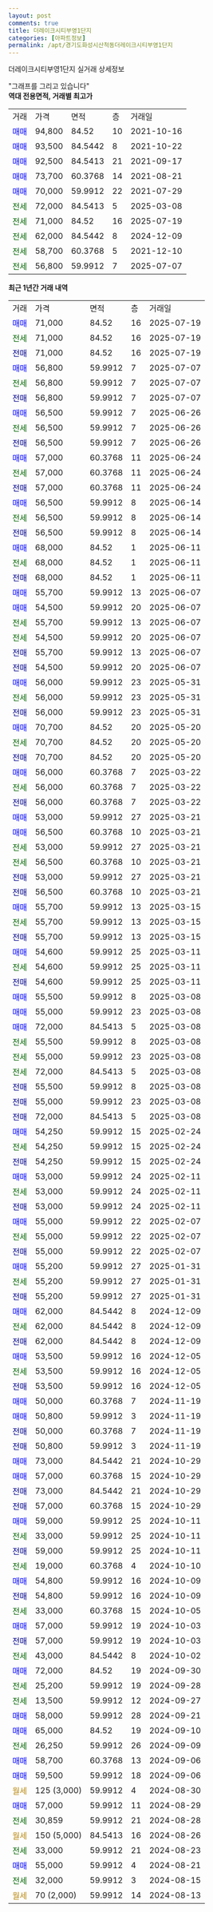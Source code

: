 ```yaml
---
layout: post
comments: true
title: 더레이크시티부영1단지
categories: [아파트정보]
permalink: /apt/경기도화성시산척동더레이크시티부영1단지
---
```


더레이크시티부영1단지 실거래 상세정보

<script type="text/javascript">
  google.charts.load('current', {'packages':['line', 'corechart']});
  google.charts.setOnLoadCallback(drawChart);

  function drawChart() {
    var data = new google.visualization.DataTable();
    data.addColumn('date', '거래일');
    data.addColumn('number', "매매");
    data.addColumn('number', "전세");
    data.addColumn('number', "전매");

    data.addRows([[new Date(Date.parse("2025-07-19")), 71000, null, null], [new Date(Date.parse("2025-07-19")), null, 71000, null], [new Date(Date.parse("2025-07-19")), null, null, 71000], [new Date(Date.parse("2025-07-07")), 56800, null, null], [new Date(Date.parse("2025-07-07")), null, 56800, null], [new Date(Date.parse("2025-07-07")), null, null, 56800], [new Date(Date.parse("2025-06-26")), 56500, null, null], [new Date(Date.parse("2025-06-26")), null, 56500, null], [new Date(Date.parse("2025-06-26")), null, null, 56500], [new Date(Date.parse("2025-06-24")), 57000, null, null], [new Date(Date.parse("2025-06-24")), null, 57000, null], [new Date(Date.parse("2025-06-24")), null, null, 57000], [new Date(Date.parse("2025-06-14")), 56500, null, null], [new Date(Date.parse("2025-06-14")), null, 56500, null], [new Date(Date.parse("2025-06-14")), null, null, 56500], [new Date(Date.parse("2025-06-11")), 68000, null, null], [new Date(Date.parse("2025-06-11")), null, 68000, null], [new Date(Date.parse("2025-06-11")), null, null, 68000], [new Date(Date.parse("2025-06-07")), 55700, null, null], [new Date(Date.parse("2025-06-07")), 54500, null, null], [new Date(Date.parse("2025-06-07")), null, 55700, null], [new Date(Date.parse("2025-06-07")), null, 54500, null], [new Date(Date.parse("2025-06-07")), null, null, 55700], [new Date(Date.parse("2025-06-07")), null, null, 54500], [new Date(Date.parse("2025-05-31")), 56000, null, null], [new Date(Date.parse("2025-05-31")), null, 56000, null], [new Date(Date.parse("2025-05-31")), null, null, 56000], [new Date(Date.parse("2025-05-20")), 70700, null, null], [new Date(Date.parse("2025-05-20")), null, 70700, null], [new Date(Date.parse("2025-05-20")), null, null, 70700], [new Date(Date.parse("2025-03-22")), 56000, null, null], [new Date(Date.parse("2025-03-22")), null, 56000, null], [new Date(Date.parse("2025-03-22")), null, null, 56000], [new Date(Date.parse("2025-03-21")), 53000, null, null], [new Date(Date.parse("2025-03-21")), 56500, null, null], [new Date(Date.parse("2025-03-21")), null, 53000, null], [new Date(Date.parse("2025-03-21")), null, 56500, null], [new Date(Date.parse("2025-03-21")), null, null, 53000], [new Date(Date.parse("2025-03-21")), null, null, 56500], [new Date(Date.parse("2025-03-15")), 55700, null, null], [new Date(Date.parse("2025-03-15")), null, 55700, null], [new Date(Date.parse("2025-03-15")), null, null, 55700], [new Date(Date.parse("2025-03-11")), 54600, null, null], [new Date(Date.parse("2025-03-11")), null, 54600, null], [new Date(Date.parse("2025-03-11")), null, null, 54600], [new Date(Date.parse("2025-03-08")), 55500, null, null], [new Date(Date.parse("2025-03-08")), 55000, null, null], [new Date(Date.parse("2025-03-08")), 72000, null, null], [new Date(Date.parse("2025-03-08")), null, 55500, null], [new Date(Date.parse("2025-03-08")), null, 55000, null], [new Date(Date.parse("2025-03-08")), null, 72000, null], [new Date(Date.parse("2025-03-08")), null, null, 55500], [new Date(Date.parse("2025-03-08")), null, null, 55000], [new Date(Date.parse("2025-03-08")), null, null, 72000], [new Date(Date.parse("2025-02-24")), 54250, null, null], [new Date(Date.parse("2025-02-24")), null, 54250, null], [new Date(Date.parse("2025-02-24")), null, null, 54250], [new Date(Date.parse("2025-02-11")), 53000, null, null], [new Date(Date.parse("2025-02-11")), null, 53000, null], [new Date(Date.parse("2025-02-11")), null, null, 53000], [new Date(Date.parse("2025-02-07")), 55000, null, null], [new Date(Date.parse("2025-02-07")), null, 55000, null], [new Date(Date.parse("2025-02-07")), null, null, 55000], [new Date(Date.parse("2025-01-31")), 55200, null, null], [new Date(Date.parse("2025-01-31")), null, 55200, null], [new Date(Date.parse("2025-01-31")), null, null, 55200], [new Date(Date.parse("2024-12-09")), 62000, null, null], [new Date(Date.parse("2024-12-09")), null, 62000, null], [new Date(Date.parse("2024-12-09")), null, null, 62000], [new Date(Date.parse("2024-12-05")), 53500, null, null], [new Date(Date.parse("2024-12-05")), null, 53500, null], [new Date(Date.parse("2024-12-05")), null, null, 53500], [new Date(Date.parse("2024-11-19")), 50000, null, null], [new Date(Date.parse("2024-11-19")), 50800, null, null], [new Date(Date.parse("2024-11-19")), null, null, 50000], [new Date(Date.parse("2024-11-19")), null, null, 50800], [new Date(Date.parse("2024-10-29")), 73000, null, null], [new Date(Date.parse("2024-10-29")), 57000, null, null], [new Date(Date.parse("2024-10-29")), null, null, 73000], [new Date(Date.parse("2024-10-29")), null, null, 57000], [new Date(Date.parse("2024-10-11")), 59000, null, null], [new Date(Date.parse("2024-10-11")), null, 33000, null], [new Date(Date.parse("2024-10-11")), null, null, 59000], [new Date(Date.parse("2024-10-10")), null, 19000, null], [new Date(Date.parse("2024-10-09")), 54800, null, null], [new Date(Date.parse("2024-10-09")), null, null, 54800], [new Date(Date.parse("2024-10-05")), null, 33000, null], [new Date(Date.parse("2024-10-03")), 57000, null, null], [new Date(Date.parse("2024-10-03")), null, null, 57000], [new Date(Date.parse("2024-10-02")), null, 43000, null], [new Date(Date.parse("2024-09-30")), 72000, null, null], [new Date(Date.parse("2024-09-28")), null, 25200, null], [new Date(Date.parse("2024-09-27")), null, 13500, null], [new Date(Date.parse("2024-09-21")), 58000, null, null], [new Date(Date.parse("2024-09-10")), 65000, null, null], [new Date(Date.parse("2024-09-09")), null, 26250, null], [new Date(Date.parse("2024-09-06")), 58700, null, null], [new Date(Date.parse("2024-09-06")), 59500, null, null], [new Date(Date.parse("2024-08-30")), null, null, null], [new Date(Date.parse("2024-08-29")), 57000, null, null], [new Date(Date.parse("2024-08-28")), null, 30859, null], [new Date(Date.parse("2024-08-26")), null, null, null], [new Date(Date.parse("2024-08-23")), null, 33000, null], [new Date(Date.parse("2024-08-21")), 55000, null, null], [new Date(Date.parse("2024-08-15")), null, 32000, null], [new Date(Date.parse("2024-08-13")), null, null, null]]);

    var options = {
      hAxis: {
        format: 'yyyy/MM/dd'
      },    
      lineWidth: 0,
      pointsVisible: true,    
      title: '최근 1년간 유형별 실거래가 분포',
      legend: { position: 'bottom' }
    };

    var formatter = new google.visualization.NumberFormat({pattern:'###,###'} );
    formatter.format(data, 1);
    formatter.format(data, 2);
    
    setTimeout(function() {
        var chart = new google.visualization.LineChart(document.getElementById('columnchart_material'));
        chart.draw(data, (options));
        document.getElementById('loading').style.display = 'none';
    }, 200);
  }
</script>


<div id="loading" style="z-index:20; display: block; margin-left: 0px">"그래프를 그리고 있습니다"</div>
<div id="columnchart_material" style="width: 95%; margin-left: 0px; display: block"></div>
<!-- contents start -->
<b>역대 전용면적, 거래별 최고가</b>
<table class="sortable">
    <tr>
      <td>거래</td>
      <td>가격</td>
      <td>면적</td>
      <td>층</td>
      <td>거래일</td>
    </tr>
        <tr>
          <td><a style="color: blue">매매</a></td>
          <td>94,800</td>
          <td>84.52</td>
          <td>10</td>
          <td>2021-10-16</td>
        </tr>            <tr>
          <td><a style="color: blue">매매</a></td>
          <td>93,500</td>
          <td>84.5442</td>
          <td>8</td>
          <td>2021-10-22</td>
        </tr>            <tr>
          <td><a style="color: blue">매매</a></td>
          <td>92,500</td>
          <td>84.5413</td>
          <td>21</td>
          <td>2021-09-17</td>
        </tr>            <tr>
          <td><a style="color: blue">매매</a></td>
          <td>73,700</td>
          <td>60.3768</td>
          <td>14</td>
          <td>2021-08-21</td>
        </tr>            <tr>
          <td><a style="color: blue">매매</a></td>
          <td>70,000</td>
          <td>59.9912</td>
          <td>22</td>
          <td>2021-07-29</td>
        </tr>        
        <tr>
              <td><a style="color: darkgreen">전세</a></td>
              <td>72,000</td>
              <td>84.5413</td>
              <td>5</td>
              <td>2025-03-08</td>
            </tr>            <tr>
              <td><a style="color: darkgreen">전세</a></td>
              <td>71,000</td>
              <td>84.52</td>
              <td>16</td>
              <td>2025-07-19</td>
            </tr>            <tr>
              <td><a style="color: darkgreen">전세</a></td>
              <td>62,000</td>
              <td>84.5442</td>
              <td>8</td>
              <td>2024-12-09</td>
            </tr>            <tr>
              <td><a style="color: darkgreen">전세</a></td>
              <td>58,700</td>
              <td>60.3768</td>
              <td>5</td>
              <td>2021-12-10</td>
            </tr>            <tr>
              <td><a style="color: darkgreen">전세</a></td>
              <td>56,800</td>
              <td>59.9912</td>
              <td>7</td>
              <td>2025-07-07</td>
            </tr>        
    
</table>

<b>최근 1년간 거래 내역</b>

<table class="sortable">
    <tr>
      <td>거래</td>
      <td>가격</td>
      <td>면적</td>
      <td>층</td>
      <td>거래일</td>
    </tr>
    <tr>
      <td><a style="color: blue">매매</a></td>
      <td>71,000</td>
      <td>84.52</td>
      <td>16</td>
      <td>2025-07-19</td>
    </tr>          <tr>
      <td><a style="color: darkgreen">전세</a></td>
      <td>71,000</td>
      <td>84.52</td>
      <td>16</td>
      <td>2025-07-19</td>
    </tr>          <tr>
      <td><a style="color: darkblue">전매</a></td>
      <td>71,000</td>
      <td>84.52</td>
      <td>16</td>
      <td>2025-07-19</td>
    </tr>          <tr>
      <td><a style="color: blue">매매</a></td>
      <td>56,800</td>
      <td>59.9912</td>
      <td>7</td>
      <td>2025-07-07</td>
    </tr>          <tr>
      <td><a style="color: darkgreen">전세</a></td>
      <td>56,800</td>
      <td>59.9912</td>
      <td>7</td>
      <td>2025-07-07</td>
    </tr>          <tr>
      <td><a style="color: darkblue">전매</a></td>
      <td>56,800</td>
      <td>59.9912</td>
      <td>7</td>
      <td>2025-07-07</td>
    </tr>          <tr>
      <td><a style="color: blue">매매</a></td>
      <td>56,500</td>
      <td>59.9912</td>
      <td>7</td>
      <td>2025-06-26</td>
    </tr>          <tr>
      <td><a style="color: darkgreen">전세</a></td>
      <td>56,500</td>
      <td>59.9912</td>
      <td>7</td>
      <td>2025-06-26</td>
    </tr>          <tr>
      <td><a style="color: darkblue">전매</a></td>
      <td>56,500</td>
      <td>59.9912</td>
      <td>7</td>
      <td>2025-06-26</td>
    </tr>          <tr>
      <td><a style="color: blue">매매</a></td>
      <td>57,000</td>
      <td>60.3768</td>
      <td>11</td>
      <td>2025-06-24</td>
    </tr>          <tr>
      <td><a style="color: darkgreen">전세</a></td>
      <td>57,000</td>
      <td>60.3768</td>
      <td>11</td>
      <td>2025-06-24</td>
    </tr>          <tr>
      <td><a style="color: darkblue">전매</a></td>
      <td>57,000</td>
      <td>60.3768</td>
      <td>11</td>
      <td>2025-06-24</td>
    </tr>          <tr>
      <td><a style="color: blue">매매</a></td>
      <td>56,500</td>
      <td>59.9912</td>
      <td>8</td>
      <td>2025-06-14</td>
    </tr>          <tr>
      <td><a style="color: darkgreen">전세</a></td>
      <td>56,500</td>
      <td>59.9912</td>
      <td>8</td>
      <td>2025-06-14</td>
    </tr>          <tr>
      <td><a style="color: darkblue">전매</a></td>
      <td>56,500</td>
      <td>59.9912</td>
      <td>8</td>
      <td>2025-06-14</td>
    </tr>          <tr>
      <td><a style="color: blue">매매</a></td>
      <td>68,000</td>
      <td>84.52</td>
      <td>1</td>
      <td>2025-06-11</td>
    </tr>          <tr>
      <td><a style="color: darkgreen">전세</a></td>
      <td>68,000</td>
      <td>84.52</td>
      <td>1</td>
      <td>2025-06-11</td>
    </tr>          <tr>
      <td><a style="color: darkblue">전매</a></td>
      <td>68,000</td>
      <td>84.52</td>
      <td>1</td>
      <td>2025-06-11</td>
    </tr>          <tr>
      <td><a style="color: blue">매매</a></td>
      <td>55,700</td>
      <td>59.9912</td>
      <td>13</td>
      <td>2025-06-07</td>
    </tr>          <tr>
      <td><a style="color: blue">매매</a></td>
      <td>54,500</td>
      <td>59.9912</td>
      <td>20</td>
      <td>2025-06-07</td>
    </tr>          <tr>
      <td><a style="color: darkgreen">전세</a></td>
      <td>55,700</td>
      <td>59.9912</td>
      <td>13</td>
      <td>2025-06-07</td>
    </tr>          <tr>
      <td><a style="color: darkgreen">전세</a></td>
      <td>54,500</td>
      <td>59.9912</td>
      <td>20</td>
      <td>2025-06-07</td>
    </tr>          <tr>
      <td><a style="color: darkblue">전매</a></td>
      <td>55,700</td>
      <td>59.9912</td>
      <td>13</td>
      <td>2025-06-07</td>
    </tr>          <tr>
      <td><a style="color: darkblue">전매</a></td>
      <td>54,500</td>
      <td>59.9912</td>
      <td>20</td>
      <td>2025-06-07</td>
    </tr>          <tr>
      <td><a style="color: blue">매매</a></td>
      <td>56,000</td>
      <td>59.9912</td>
      <td>23</td>
      <td>2025-05-31</td>
    </tr>          <tr>
      <td><a style="color: darkgreen">전세</a></td>
      <td>56,000</td>
      <td>59.9912</td>
      <td>23</td>
      <td>2025-05-31</td>
    </tr>          <tr>
      <td><a style="color: darkblue">전매</a></td>
      <td>56,000</td>
      <td>59.9912</td>
      <td>23</td>
      <td>2025-05-31</td>
    </tr>          <tr>
      <td><a style="color: blue">매매</a></td>
      <td>70,700</td>
      <td>84.52</td>
      <td>20</td>
      <td>2025-05-20</td>
    </tr>          <tr>
      <td><a style="color: darkgreen">전세</a></td>
      <td>70,700</td>
      <td>84.52</td>
      <td>20</td>
      <td>2025-05-20</td>
    </tr>          <tr>
      <td><a style="color: darkblue">전매</a></td>
      <td>70,700</td>
      <td>84.52</td>
      <td>20</td>
      <td>2025-05-20</td>
    </tr>          <tr>
      <td><a style="color: blue">매매</a></td>
      <td>56,000</td>
      <td>60.3768</td>
      <td>7</td>
      <td>2025-03-22</td>
    </tr>          <tr>
      <td><a style="color: darkgreen">전세</a></td>
      <td>56,000</td>
      <td>60.3768</td>
      <td>7</td>
      <td>2025-03-22</td>
    </tr>          <tr>
      <td><a style="color: darkblue">전매</a></td>
      <td>56,000</td>
      <td>60.3768</td>
      <td>7</td>
      <td>2025-03-22</td>
    </tr>          <tr>
      <td><a style="color: blue">매매</a></td>
      <td>53,000</td>
      <td>59.9912</td>
      <td>27</td>
      <td>2025-03-21</td>
    </tr>          <tr>
      <td><a style="color: blue">매매</a></td>
      <td>56,500</td>
      <td>60.3768</td>
      <td>10</td>
      <td>2025-03-21</td>
    </tr>          <tr>
      <td><a style="color: darkgreen">전세</a></td>
      <td>53,000</td>
      <td>59.9912</td>
      <td>27</td>
      <td>2025-03-21</td>
    </tr>          <tr>
      <td><a style="color: darkgreen">전세</a></td>
      <td>56,500</td>
      <td>60.3768</td>
      <td>10</td>
      <td>2025-03-21</td>
    </tr>          <tr>
      <td><a style="color: darkblue">전매</a></td>
      <td>53,000</td>
      <td>59.9912</td>
      <td>27</td>
      <td>2025-03-21</td>
    </tr>          <tr>
      <td><a style="color: darkblue">전매</a></td>
      <td>56,500</td>
      <td>60.3768</td>
      <td>10</td>
      <td>2025-03-21</td>
    </tr>          <tr>
      <td><a style="color: blue">매매</a></td>
      <td>55,700</td>
      <td>59.9912</td>
      <td>13</td>
      <td>2025-03-15</td>
    </tr>          <tr>
      <td><a style="color: darkgreen">전세</a></td>
      <td>55,700</td>
      <td>59.9912</td>
      <td>13</td>
      <td>2025-03-15</td>
    </tr>          <tr>
      <td><a style="color: darkblue">전매</a></td>
      <td>55,700</td>
      <td>59.9912</td>
      <td>13</td>
      <td>2025-03-15</td>
    </tr>          <tr>
      <td><a style="color: blue">매매</a></td>
      <td>54,600</td>
      <td>59.9912</td>
      <td>25</td>
      <td>2025-03-11</td>
    </tr>          <tr>
      <td><a style="color: darkgreen">전세</a></td>
      <td>54,600</td>
      <td>59.9912</td>
      <td>25</td>
      <td>2025-03-11</td>
    </tr>          <tr>
      <td><a style="color: darkblue">전매</a></td>
      <td>54,600</td>
      <td>59.9912</td>
      <td>25</td>
      <td>2025-03-11</td>
    </tr>          <tr>
      <td><a style="color: blue">매매</a></td>
      <td>55,500</td>
      <td>59.9912</td>
      <td>8</td>
      <td>2025-03-08</td>
    </tr>          <tr>
      <td><a style="color: blue">매매</a></td>
      <td>55,000</td>
      <td>59.9912</td>
      <td>23</td>
      <td>2025-03-08</td>
    </tr>          <tr>
      <td><a style="color: blue">매매</a></td>
      <td>72,000</td>
      <td>84.5413</td>
      <td>5</td>
      <td>2025-03-08</td>
    </tr>          <tr>
      <td><a style="color: darkgreen">전세</a></td>
      <td>55,500</td>
      <td>59.9912</td>
      <td>8</td>
      <td>2025-03-08</td>
    </tr>          <tr>
      <td><a style="color: darkgreen">전세</a></td>
      <td>55,000</td>
      <td>59.9912</td>
      <td>23</td>
      <td>2025-03-08</td>
    </tr>          <tr>
      <td><a style="color: darkgreen">전세</a></td>
      <td>72,000</td>
      <td>84.5413</td>
      <td>5</td>
      <td>2025-03-08</td>
    </tr>          <tr>
      <td><a style="color: darkblue">전매</a></td>
      <td>55,500</td>
      <td>59.9912</td>
      <td>8</td>
      <td>2025-03-08</td>
    </tr>          <tr>
      <td><a style="color: darkblue">전매</a></td>
      <td>55,000</td>
      <td>59.9912</td>
      <td>23</td>
      <td>2025-03-08</td>
    </tr>          <tr>
      <td><a style="color: darkblue">전매</a></td>
      <td>72,000</td>
      <td>84.5413</td>
      <td>5</td>
      <td>2025-03-08</td>
    </tr>          <tr>
      <td><a style="color: blue">매매</a></td>
      <td>54,250</td>
      <td>59.9912</td>
      <td>15</td>
      <td>2025-02-24</td>
    </tr>          <tr>
      <td><a style="color: darkgreen">전세</a></td>
      <td>54,250</td>
      <td>59.9912</td>
      <td>15</td>
      <td>2025-02-24</td>
    </tr>          <tr>
      <td><a style="color: darkblue">전매</a></td>
      <td>54,250</td>
      <td>59.9912</td>
      <td>15</td>
      <td>2025-02-24</td>
    </tr>          <tr>
      <td><a style="color: blue">매매</a></td>
      <td>53,000</td>
      <td>59.9912</td>
      <td>24</td>
      <td>2025-02-11</td>
    </tr>          <tr>
      <td><a style="color: darkgreen">전세</a></td>
      <td>53,000</td>
      <td>59.9912</td>
      <td>24</td>
      <td>2025-02-11</td>
    </tr>          <tr>
      <td><a style="color: darkblue">전매</a></td>
      <td>53,000</td>
      <td>59.9912</td>
      <td>24</td>
      <td>2025-02-11</td>
    </tr>          <tr>
      <td><a style="color: blue">매매</a></td>
      <td>55,000</td>
      <td>59.9912</td>
      <td>22</td>
      <td>2025-02-07</td>
    </tr>          <tr>
      <td><a style="color: darkgreen">전세</a></td>
      <td>55,000</td>
      <td>59.9912</td>
      <td>22</td>
      <td>2025-02-07</td>
    </tr>          <tr>
      <td><a style="color: darkblue">전매</a></td>
      <td>55,000</td>
      <td>59.9912</td>
      <td>22</td>
      <td>2025-02-07</td>
    </tr>          <tr>
      <td><a style="color: blue">매매</a></td>
      <td>55,200</td>
      <td>59.9912</td>
      <td>27</td>
      <td>2025-01-31</td>
    </tr>          <tr>
      <td><a style="color: darkgreen">전세</a></td>
      <td>55,200</td>
      <td>59.9912</td>
      <td>27</td>
      <td>2025-01-31</td>
    </tr>          <tr>
      <td><a style="color: darkblue">전매</a></td>
      <td>55,200</td>
      <td>59.9912</td>
      <td>27</td>
      <td>2025-01-31</td>
    </tr>          <tr>
      <td><a style="color: blue">매매</a></td>
      <td>62,000</td>
      <td>84.5442</td>
      <td>8</td>
      <td>2024-12-09</td>
    </tr>          <tr>
      <td><a style="color: darkgreen">전세</a></td>
      <td>62,000</td>
      <td>84.5442</td>
      <td>8</td>
      <td>2024-12-09</td>
    </tr>          <tr>
      <td><a style="color: darkblue">전매</a></td>
      <td>62,000</td>
      <td>84.5442</td>
      <td>8</td>
      <td>2024-12-09</td>
    </tr>          <tr>
      <td><a style="color: blue">매매</a></td>
      <td>53,500</td>
      <td>59.9912</td>
      <td>16</td>
      <td>2024-12-05</td>
    </tr>          <tr>
      <td><a style="color: darkgreen">전세</a></td>
      <td>53,500</td>
      <td>59.9912</td>
      <td>16</td>
      <td>2024-12-05</td>
    </tr>          <tr>
      <td><a style="color: darkblue">전매</a></td>
      <td>53,500</td>
      <td>59.9912</td>
      <td>16</td>
      <td>2024-12-05</td>
    </tr>          <tr>
      <td><a style="color: blue">매매</a></td>
      <td>50,000</td>
      <td>60.3768</td>
      <td>7</td>
      <td>2024-11-19</td>
    </tr>          <tr>
      <td><a style="color: blue">매매</a></td>
      <td>50,800</td>
      <td>59.9912</td>
      <td>3</td>
      <td>2024-11-19</td>
    </tr>          <tr>
      <td><a style="color: darkblue">전매</a></td>
      <td>50,000</td>
      <td>60.3768</td>
      <td>7</td>
      <td>2024-11-19</td>
    </tr>          <tr>
      <td><a style="color: darkblue">전매</a></td>
      <td>50,800</td>
      <td>59.9912</td>
      <td>3</td>
      <td>2024-11-19</td>
    </tr>          <tr>
      <td><a style="color: blue">매매</a></td>
      <td>73,000</td>
      <td>84.5442</td>
      <td>21</td>
      <td>2024-10-29</td>
    </tr>          <tr>
      <td><a style="color: blue">매매</a></td>
      <td>57,000</td>
      <td>60.3768</td>
      <td>15</td>
      <td>2024-10-29</td>
    </tr>          <tr>
      <td><a style="color: darkblue">전매</a></td>
      <td>73,000</td>
      <td>84.5442</td>
      <td>21</td>
      <td>2024-10-29</td>
    </tr>          <tr>
      <td><a style="color: darkblue">전매</a></td>
      <td>57,000</td>
      <td>60.3768</td>
      <td>15</td>
      <td>2024-10-29</td>
    </tr>          <tr>
      <td><a style="color: blue">매매</a></td>
      <td>59,000</td>
      <td>59.9912</td>
      <td>25</td>
      <td>2024-10-11</td>
    </tr>          <tr>
      <td><a style="color: darkgreen">전세</a></td>
      <td>33,000</td>
      <td>59.9912</td>
      <td>25</td>
      <td>2024-10-11</td>
    </tr>          <tr>
      <td><a style="color: darkblue">전매</a></td>
      <td>59,000</td>
      <td>59.9912</td>
      <td>25</td>
      <td>2024-10-11</td>
    </tr>          <tr>
      <td><a style="color: darkgreen">전세</a></td>
      <td>19,000</td>
      <td>60.3768</td>
      <td>4</td>
      <td>2024-10-10</td>
    </tr>          <tr>
      <td><a style="color: blue">매매</a></td>
      <td>54,800</td>
      <td>59.9912</td>
      <td>16</td>
      <td>2024-10-09</td>
    </tr>          <tr>
      <td><a style="color: darkblue">전매</a></td>
      <td>54,800</td>
      <td>59.9912</td>
      <td>16</td>
      <td>2024-10-09</td>
    </tr>          <tr>
      <td><a style="color: darkgreen">전세</a></td>
      <td>33,000</td>
      <td>60.3768</td>
      <td>15</td>
      <td>2024-10-05</td>
    </tr>          <tr>
      <td><a style="color: blue">매매</a></td>
      <td>57,000</td>
      <td>59.9912</td>
      <td>19</td>
      <td>2024-10-03</td>
    </tr>          <tr>
      <td><a style="color: darkblue">전매</a></td>
      <td>57,000</td>
      <td>59.9912</td>
      <td>19</td>
      <td>2024-10-03</td>
    </tr>          <tr>
      <td><a style="color: darkgreen">전세</a></td>
      <td>43,000</td>
      <td>84.5442</td>
      <td>8</td>
      <td>2024-10-02</td>
    </tr>          <tr>
      <td><a style="color: blue">매매</a></td>
      <td>72,000</td>
      <td>84.52</td>
      <td>19</td>
      <td>2024-09-30</td>
    </tr>          <tr>
      <td><a style="color: darkgreen">전세</a></td>
      <td>25,200</td>
      <td>59.9912</td>
      <td>19</td>
      <td>2024-09-28</td>
    </tr>          <tr>
      <td><a style="color: darkgreen">전세</a></td>
      <td>13,500</td>
      <td>59.9912</td>
      <td>12</td>
      <td>2024-09-27</td>
    </tr>          <tr>
      <td><a style="color: blue">매매</a></td>
      <td>58,000</td>
      <td>59.9912</td>
      <td>28</td>
      <td>2024-09-21</td>
    </tr>          <tr>
      <td><a style="color: blue">매매</a></td>
      <td>65,000</td>
      <td>84.52</td>
      <td>19</td>
      <td>2024-09-10</td>
    </tr>          <tr>
      <td><a style="color: darkgreen">전세</a></td>
      <td>26,250</td>
      <td>59.9912</td>
      <td>26</td>
      <td>2024-09-09</td>
    </tr>          <tr>
      <td><a style="color: blue">매매</a></td>
      <td>58,700</td>
      <td>60.3768</td>
      <td>13</td>
      <td>2024-09-06</td>
    </tr>          <tr>
      <td><a style="color: blue">매매</a></td>
      <td>59,500</td>
      <td>59.9912</td>
      <td>18</td>
      <td>2024-09-06</td>
    </tr>          <tr>
      <td><a style="color: darkgoldenrod">월세</a></td>
      <td>125 (3,000)</td>
      <td>59.9912</td>
      <td>4</td>
      <td>2024-08-30</td>
    </tr>          <tr>
      <td><a style="color: blue">매매</a></td>
      <td>57,000</td>
      <td>59.9912</td>
      <td>11</td>
      <td>2024-08-29</td>
    </tr>          <tr>
      <td><a style="color: darkgreen">전세</a></td>
      <td>30,859</td>
      <td>59.9912</td>
      <td>21</td>
      <td>2024-08-28</td>
    </tr>          <tr>
      <td><a style="color: darkgoldenrod">월세</a></td>
      <td>150 (5,000)</td>
      <td>84.5413</td>
      <td>16</td>
      <td>2024-08-26</td>
    </tr>          <tr>
      <td><a style="color: darkgreen">전세</a></td>
      <td>33,000</td>
      <td>59.9912</td>
      <td>21</td>
      <td>2024-08-23</td>
    </tr>          <tr>
      <td><a style="color: blue">매매</a></td>
      <td>55,000</td>
      <td>59.9912</td>
      <td>4</td>
      <td>2024-08-21</td>
    </tr>          <tr>
      <td><a style="color: darkgreen">전세</a></td>
      <td>32,000</td>
      <td>59.9912</td>
      <td>3</td>
      <td>2024-08-15</td>
    </tr>          <tr>
      <td><a style="color: darkgoldenrod">월세</a></td>
      <td>70 (2,000)</td>
      <td>59.9912</td>
      <td>14</td>
      <td>2024-08-13</td>
    </tr>      </table>
<!-- contents end -->    


